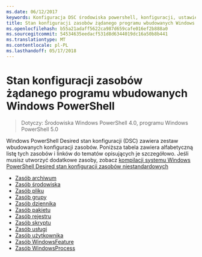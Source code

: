 ```yaml
---
ms.date: 06/12/2017
keywords: Konfiguracja DSC środowiska powershell, konfiguracji, ustawienia
title: Stan konfiguracji zasobów żądanego programu wbudowanych Windows PowerShell
ms.openlocfilehash: b55a21adaff5622ca987d659cafe016ef2b888a0
ms.sourcegitcommit: 54534635eedacf531d8d6344019dc16a50b8b441
ms.translationtype: MT
ms.contentlocale: pl-PL
ms.lasthandoff: 05/17/2018
---
```

# <a name="built-in-windows-powershell-desired-state-configuration-resources"></a>Stan konfiguracji zasobów żądanego programu wbudowanych Windows PowerShell

> Dotyczy: Środowiska Windows PowerShell 4.0, programu Windows PowerShell 5.0

Windows PowerShell Desired stan konfiguracji (DSC) zawiera zestaw wbudowanych konfiguracji zasobów. Poniższa tabela zawiera alfabetyczną listę tych zasobów i linków do tematów opisujących je szczegółowo. Jeśli musisz utworzyć dodatkowe zasoby, zobacz [kompilacji systemu Windows PowerShell Desired stan konfiguracji zasobów niestandardowych](authoringResource.md)

* [Zasób archiwum](archiveResource.md)
* [Zasób środowiska](environmentResource.md)
* [Zasób pliku](fileResource.md)
* [Zasób grupy](groupResource.md)
* [Zasób dziennika](logResource.md)
* [Zasób pakietu](packageResource.md)
* [Zasób rejestru](registryResource.md)
* [Zasób skryptu](scriptResource.md)
* [Zasób usługi](serviceResource.md)
* [Zasób użytkownika](userResource.md)
* [Zasób WindowsFeature](windowsfeatureResource.md)
* [Zasób WindowsProcess](windowsProcessResource.md)